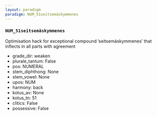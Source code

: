 ```yaml
---
layout: paradigm
paradigm: NUM_51seitsemäskymmenes
---
```

### ` NUM_51seitsemäskymmenes `

Optimisation hack for exceptional compound ’seitsemäskymmenes’ that inflects in all parts with agreement
* grade_dir: weaken
* plurale_tantum: False
* pos: NUMERAL
* stem_diphthong: None
* stem_vowel: None
* upos: NUM
* harmony: back
* kotus_av: None
* kotus_tn: 51
* clitics: False
* possessive: False
